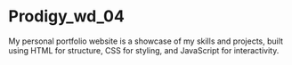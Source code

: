 # Prodigy_wd_04
My personal portfolio website is a showcase of my skills and projects, built using HTML for structure, CSS for styling, and JavaScript for interactivity.
